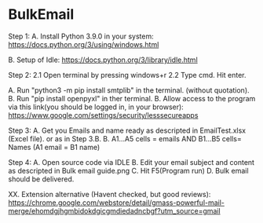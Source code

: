 # BulkEmail
Step 1:
A. Install Python 3.9.0 in your system:
https://docs.python.org/3/using/windows.html

B. Setup of Idle:
https://docs.python.org/3/library/idle.html

Step 2: 
2.1 Open terminal by pressing windows+r
2.2 Type cmd. Hit enter.

A. Run "python3 -m pip install smtplib" in the terminal. (without quotation).
B. Run "pip install openpyxl" in ther terminal.
B. Allow access to the program via this link(you should be logged in, in your browser):
https://www.google.com/settings/security/lesssecureapps

Step 3:
A. Get you Emails and name ready as descripted in EmailTest.xlsx (Excel file). or as in Step 3.B.
B. A1...A5 cells = emails AND B1...B5 cells= Names (A1 email = B1 name)

Step 4:
A. Open source code via IDLE
B. Edit your email subject and content as descripted in Bulk email guide.png
C. Hit F5(Program run)
D. Bulk email should be delivered.

XX. Extension alternative (Havent checked, but good reviews): 
https://chrome.google.com/webstore/detail/gmass-powerful-mail-merge/ehomdgjhgmbidokdgicgmdiedadncbgf?utm_source=gmail
